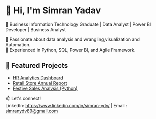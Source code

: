 # 👋 Hi, I'm Simran Yadav
🚀 Business Information Technology Graduate | Data Analyst | Power BI Developer | Business Analyst

🔹 Passionate about data analysis and wrangling,visualization and Automation.  
🔹 Experienced in Python, SQL, Power BI, and Agile Framework.  

## 📌 Featured Projects

- [HR Analytics Dashboard](https://github.com/simrann774/Power-BI-HR-Analytics-Dashboard)
- [Retail Store Annual Report](https://github.com/simrann774/Retail_Store_Annual_Report)
- [Festive Sales Analysis (Python)](https://github.com/simrann774/Python-Festive_Sales_Analysis-Project)

  
📫 Let's connect!  
LinkedIn: https://www.linkedin.com/in/simran-ydv/ | Email : simranydv89@gmail.com
